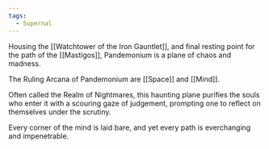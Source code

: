 ```yaml
---
tags:
  - Supernal
---
```

Housing the [[Watchtower of the Iron Gauntlet]], and final resting point for the path of the [[Mastigos]], Pandemonium is a plane of chaos and madness.

The Ruling Arcana of Pandemonium are [[Space]] and [[Mind]].

Often called the Realm of Nightmares, this haunting plane purifies the souls who enter it with a scouring gaze of judgement, prompting one to reflect on themselves under the scrutiny.

Every corner of the mind is laid bare, and yet every path is everchanging and impenetrable. 

